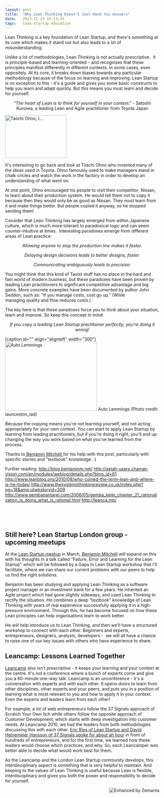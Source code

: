```yaml
---
layout: post
title:  "Why Lean Thinking Doesn't Just Hand You Answers"
date:   2013-11-23 15:13:33
tags:   lean-startup education
---
```


Lean Thinking is a key foundation of Lean Startup, and there's something at its core which makes it stand out but also leads to a lot of misunderstanding.

Unlike a lot of methodologies, Lean Thinking is not actually prescriptive.  It is principle-based and learning-oriented – and recognises that these principles manifest differently in different contexts. In some cases, even oppositely. At its core, it breaks down biases towards any particular methodology because of the focus on learning and improving. Lean Startup is no exception to this - it's a guide and gives you some basic constructs to help you learn and adapt quickly. But this means you must learn and decide for yourself.
<p style="text-align: center;"><em>"The heart of Lean is to think for yourself in your context."</em>
- Satoshi Kuroiwa, a leading Lean and Agile practitioner from Toyota Japan</p>
<a href="http://www.flickr.com/photos/67035239@N07/8472007819" target="_blank"><img class="zemanta-img-inserted zemanta-img-configured " title="Taiichi Ohno, I..." alt="Taiichi Ohno, I..." src="http://farm9.static.flickr.com/8110/8472007819_485415e875.jpg" width="200" height="140" /></a>

It's interesting to go back and look at Tiiachi Ohno who invented many of the ideas used in Toyota. Ohno famously used to make managers stand in chalk circles and watch the work in the factory in order to develop an understanding of what went on.

At one point, Ohno encouraged his people to visit their competitor, Nissan, to learn about their production system. He would tell them not to copy it because then they would only be as good as Nissan. They must learn from it and make things better. But people copied it anyway, so he stopped sending them!

Consider that Lean Thinking has largely emerged from within Japanese culture, which is much more tolerant to paradoxical logic and can seem counter-intuitive at times.  Interesting paradoxes emerge from different areas of Lean practice:
<p style="text-align: center;"><em>Allowing anyone to stop the production line makes it faster.</em></p>
<p style="text-align: center;"><em>Delaying design decisions leads to better designs, faster.</em></p>
<p style="text-align: center;"><em>Communicating ambiguously leads to precision.</em></p>
<p style="text-align: left;">You might think that this kind of Taoist stuff has no place in the hard and fast world of modern business, but these paradoxes have been proven by leading Lean practitioners to significant competitive advantage and big gains. More concrete examples have been documented by author John Seddon, such as: "If you manage costs, cost go up." (While managing quality and flow reduces costs.)</p>
<p style="text-align: left;">The key here is that these paradoxes force you to think about your situation, learn and improve. So keep this concept in mind:</p>
<p style="text-align: center;"><em>If you copy a leading Lean Startup practitioner perfectly, you're doing it wrong!</em></p>


[caption id="" align="alignleft" width="300"]<a href="http://www.flickr.com/photos/61364433@N00/141258960" target="_blank"><img class="zemanta-img-inserted zemanta-img-configured " title="Auto Lemmings" alt="Auto Lemmings" src="http://farm1.static.flickr.com/48/141258960_4042561fab.jpg" width="300" height="225" /></a> Auto Lemmings (Photo credit: launceston_lad)
<p style="text-align: left;">Because the copying means you're not learning yourself, and not acting appropriately for your own context. You can start to apply Lean Startup by learning from leading practitioners, but if you're doing it right, you'll end up changing the way you work based on what you've learned from the process.</p>
Thanks to<a href="http://blog.benjaminm.net/"> Benjamin Mitchell </a>for his help with this post, particularly with specific stories and "textbook" knowledge. :)

Further reading:
<a href="http://blog.benjaminm.net/">http://blog.benjaminm.net/</a>
<a href="http://astah-users.change-vision.com/en/modules/weblog/details.php?blog_id=61" target="_blank">http://astah-users.change-vision.com/en/modules/weblog/details.php?blog_id=61
</a><a href="http://www.leanblog.org/2010/08/who-coined-the-term-lean-and-where-is-he-today/" target="_blank">http://www.leanblog.org/2010/08/who-coined-the-term-lean-and-where-is-he-today/</a>
<a href="http://www.thesystemsthinkingreview.co.uk/index.php?pg=18&amp;utwkstoryid=309" target="_blank">http://www.thesystemsthinkingreview.co.uk/index.php?pg=18&amp;utwkstoryid=309</a>
<a href="http://www.gembapantarei.com/2006/05/gemba_keiei_chapter_21_rationalization_is_doing_what_is_rational.html" target="_blank">http://www.gembapantarei.com/2006/05/gemba_keiei_chapter_21_rationalization_is_doing_what_is_rational.html
</a><a href="http://leanca.mp/">http://leanca.mp/</a>

&nbsp;

&nbsp;
<h2>Still here? Lean Startup London group - upcoming meetups</h2>
At the <a href="http://www.meetup.com/the-london-lean-startup-group/events/16303313/">Lean Startup meetup</a> in March, <a href="http://blog.benjaminm.net/" target="_blank">Benjamin Mitchell</a> will expand on this with his thoughts in a talk called "Failure, Error and Learning for the Lean Startup" which will be followed by a Gaps In Lean Startup workshop that I'll facilitate, where we can share our current problems with our peers to help us find the right solutions.

Benjamin has been studying and applying Lean Thinking as a software project manager in an investment bank for a few years. He inherited an Agile project which had gone slightly sideways, and used Lean Thinking to rectify the situation. He combines a deep "textbook" knowledge of Lean Thinking with years of real experience successfully applying it in a high-pressure environment. Through this, he has become focused on how these Lean principles can help organisations learn to work better.

He will help introduce us to Lean Thinking, and then we'll have a structured workshop to connect with each other. Beginners and experts, entrepreneurs, designers, analysts, developers -  we will all have a chance to raise one of our key issues with others who have experience to share.
<h2>Leancamp: Lessons Learned Together</h2>
<a href="http://leanca.mp/" target="_blank">Leancamp</a> also isn't prescriptive - it keeps your learning and your context at the centre. It's not a conference where a bunch of experts come and give you a 60-minute one-way talk. Leancamp is an unconference - it's a conversation with experts and with each other. It opens doors to learn from other disciplines, other experts and your peers, and puts you in a position of learning what is most relevant to you and how to apply it in your context. Even the experts and leaders learn from each other!

For example, a lot of web entrepreneurs follow the 37 Signals approach of Scratch Your Own Itch while others follow the opposite approach of Customer Development, which starts with deep investigation into customer needs. At Leancamp 2010, we had the leaders from both methodologies discussing this with each other. <a href="http://leanca.mp/2010/05/eric-ries-vs-david-heinemeier-hansson/">Eric Ries of Lean Startup and David Heinemeier Hansson of 37 Signals spoke for about ah hour</a> in front of hundreds of entrepreneurs, and for the first time, we learned how these leaders would choose which practices, and why. So, each Leancamper was better able to decide what would work best for them.

As the Leancamp and the London Lean Startup community develops, this interdisciplinary aspect is something that is very helpful to maintain. And keeping to the values of Lean Thinking is useful because Lean is flexible, interdisciplinary and gives you both the power and responsibility to decide for yourself.
<div class="zemanta-pixie" style="margin-top: 10px; height: 15px;"><a class="zemanta-pixie-a" title="Enhanced by Zemanta" href="http://www.zemanta.com/?px"><img class="zemanta-pixie-img" style="border: none; float: right;" alt="Enhanced by Zemanta" src="http://img.zemanta.com/zemified_e.png?x-id=781b70dd-ee2c-4bc8-a920-632182d70e13" /></a></div>
